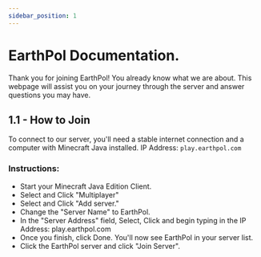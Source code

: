 ```yaml
---
sidebar_position: 1
---
```


# EarthPol Documentation.

Thank you for joining EarthPol! You already know what we are about. This webpage will assist you on your journey through the server and answer questions you may have.

## 1.1 - How to Join
To connect to our server, you'll need a stable internet connection and a computer with Minecraft Java installed.
IP Address: `play.earthpol.com`

### Instructions:
   - Start your Minecraft Java Edition Client.
   - Select and Click "Multiplayer"
   - Select and Click "Add server."
   - Change the "Server Name" to EarthPol.
   - In the "Server Address" field, Select, Click and begin typing in the IP Address: play.earthpol.com
   - Once you finish, click Done. You'll now see EarthPol in your server list.
   - Click the EarthPol server and click "Join Server".
